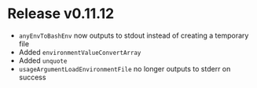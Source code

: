 # Release v0.11.12

- `anyEnvToBashEnv` now outputs to stdout instead of creating a temporary file
- Added `environmentValueConvertArray`
- Added `unquote`
- `usageArgumentLoadEnvironmentFile` no longer outputs to stderr on success
